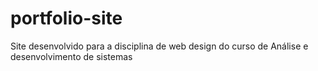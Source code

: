 # portfolio-site
Site desenvolvido para a disciplina de web design do curso de Análise e desenvolvimento de sistemas
